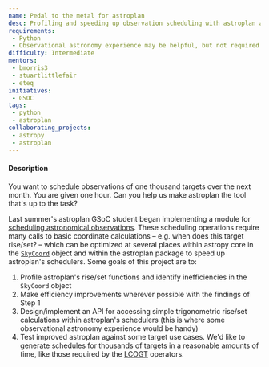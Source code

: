 ```yaml
---
name: Pedal to the metal for astroplan
desc: Profiling and speeding up observation scheduling with astroplan and astropy
requirements:
 - Python
 - Observational astronomy experience may be helpful, but not required
difficulty: Intermediate
mentors: 
 - bmorris3
 - stuartlittlefair
 - eteq
initiatives:
 - GSOC
tags:
 - python
 - astroplan
collaborating_projects:
 - astropy
 - astroplan
---
```


#### Description

You want to schedule observations of one thousand targets over the next month. You are given one hour. Can you help us make astroplan the tool that's up to the task?

Last summer's astroplan GSoC student began implementing a module for [scheduling astronomical observations](http://astroplan.readthedocs.io/en/latest/tutorials/scheduling.html). These scheduling operations require many calls to basic coordinate calculations – e.g. when does this target rise/set? – which can be optimized at several places within astropy core in the [`SkyCoord`](http://docs.astropy.org/en/stable/api/astropy.coordinates.SkyCoord.html) object and within the astroplan package to speed up astroplan's schedulers. Some goals of this project are to: 

1. Profile astroplan's rise/set functions and identify inefficiencies in the `SkyCoord` object
2. Make efficiency improvements wherever possible with the findings of Step 1
3. Design/implement an API for accessing simple trigonometric rise/set calculations within astroplan's schedulers (this is where some observational astronomy experience would be handy)
4. Test improved astroplan against some target use cases. We'd like to generate schedules for thousands of targets in a reasonable amounts of time, like those required by the [LCOGT](https://lco.global) operators. 
